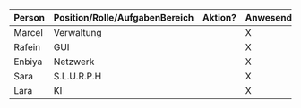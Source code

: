 | **Person** | **Position/Rolle/AufgabenBereich** | **Aktion?** | **Anwesend** |
|------------|------------------------------------|-------------|--------------|
| Marcel     | Verwaltung                         |             |       X      |
| Rafein     | GUI                                |             |       X      |
| Enbiya     | Netzwerk                           |             |       X      |
| Sara       | S.L.U.R.P.H                        |             |       X      |
| Lara       | KI                                 |             |       X      |